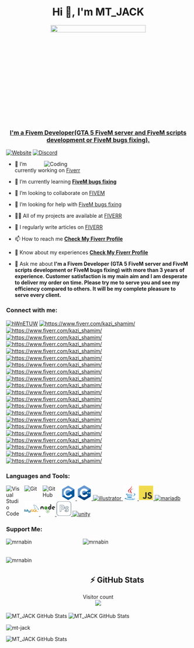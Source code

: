 <h1 align="center">Hi 👋, I'm MT_JACK</h1>

<p align="center"> <a href="https://www.fiverr.com/kazi_shamim/" target="_blank"><img style="height:auto;" alt="" width="260" height="260" class="avatar avatar-user width-full border color-bg-default" src="https://avatars.githubusercontent.com/u/75236025?v=4"></a> </p>

<h3 align="center"> <a href="https://www.fiverr.com/kazi_shamim/" target="_blank"> I'm a Fivem Developer(GTA 5 FiveM server and FiveM scripts development or FiveM bugs fixing).</a></h3>

[![Website](https://img.shields.io/website?label=FIVERR&style=for-the-badge&url=https://www.fiverr.com/kazi_shamim/)](https://www.fiverr.com/kazi_shamim/)
[![Discord](https://img.shields.io/discord/767726677529853992?style=for-the-badge&label=Discord%20Server)](https://discord.gg/jKywhHAQWb)

<img align="right" alt="Coding" width="400" src="https://cdn.dribbble.com/users/1162077/screenshots/3848914/programmer.gif">

<!-- <p align="left"> <img src="https://komarev.com/ghpvc/?username=mt-jack&label=Profile%20views&color=0e75b6&style=flat" alt="mt-jack" /> </p> -->


- 🔭 I’m currently working on [Fiverr](https://www.fiverr.com/kazi_shamim/)

- 🌱 I’m currently learning <a href="https://www.fiverr.com/kazi_shamim/" target="_blank">**FiveM bugs fixing**</a>

- 👯 I’m looking to collaborate on [FIVEM](https://www.fiverr.com/kazi_shamim/)

- 🤝 I’m looking for help with [FiveM bugs fixing](https://www.fiverr.com/kazi_shamim/)

- 👨‍💻 All of my projects are available at [FIVERR](https://www.fiverr.com/kazi_shamim/)

- 📝 I regularly write articles on [FIVERR](https://www.fiverr.com/kazi_shamim/)

- 📫 How to reach me [**Check My Fiverr Profile**](https://www.fiverr.com/kazi_shamim/)

- 📄 Know about my experiences [**Check My Fiverr Profile**](https://www.fiverr.com/kazi_shamim/)

- 💬 Ask me about **I'm a Fivem Developer (GTA 5 FiveM server and FiveM scripts development or FiveM bugs fixing) with more than 3 years of experience. Customer satisfaction is my main aim and I am desperate to deliver my order on time. Please try me to serve you and see my efficiency compared to others. It will be my complete pleasure to serve every client.**


<h3 align="left">Connect with me:</h3>
<p align="left">
<a href="https://discord.gg/hWnETUW" target="blank"><img align="center" src="https://raw.githubusercontent.com/rahuldkjain/github-profile-readme-generator/master/src/images/icons/Social/discord.svg" alt="hWnETUW" height="30" width="40" /></a>
<a href="https://www.fiverr.com/kazi_shamim/" target="blank"><img align="center" src="https://raw.githubusercontent.com/rahuldkjain/github-profile-readme-generator/master/src/images/icons/Social/codepen.svg" alt="https://www.fiverr.com/kazi_shamim/" height="30" width="40" /></a>
<a href="https://www.fiverr.com/kazi_shamim/" target="blank"><img align="center" src="https://raw.githubusercontent.com/rahuldkjain/github-profile-readme-generator/master/src/images/icons/Social/devto.svg" alt="https://www.fiverr.com/kazi_shamim/" height="30" width="40" /></a>
<a href="https://www.fiverr.com/kazi_shamim/" target="blank"><img align="center" src="https://raw.githubusercontent.com/rahuldkjain/github-profile-readme-generator/master/src/images/icons/Social/twitter.svg" alt="https://www.fiverr.com/kazi_shamim/" height="30" width="40" /></a>
<a href="https://www.fiverr.com/kazi_shamim/" target="blank"><img align="center" src="https://raw.githubusercontent.com/rahuldkjain/github-profile-readme-generator/master/src/images/icons/Social/stack-overflow.svg" alt="https://www.fiverr.com/kazi_shamim/" height="30" width="40" /></a>
<a href="https://www.fiverr.com/kazi_shamim/" target="blank"><img align="center" src="https://raw.githubusercontent.com/rahuldkjain/github-profile-readme-generator/master/src/images/icons/Social/codesandbox.svg" alt="https://www.fiverr.com/kazi_shamim/" height="30" width="40" /></a>
<a href="https://www.fiverr.com/kazi_shamim/" target="blank"><img align="center" src="https://raw.githubusercontent.com/rahuldkjain/github-profile-readme-generator/master/src/images/icons/Social/kaggle.svg" alt="https://www.fiverr.com/kazi_shamim/" height="30" width="40" /></a>
<a href="https://www.fiverr.com/kazi_shamim/" target="blank"><img align="center" src="https://raw.githubusercontent.com/rahuldkjain/github-profile-readme-generator/master/src/images/icons/Social/facebook.svg" alt="https://www.fiverr.com/kazi_shamim/" height="30" width="40" /></a>
<a href="https://www.fiverr.com/kazi_shamim/" target="blank"><img align="center" src="https://raw.githubusercontent.com/rahuldkjain/github-profile-readme-generator/master/src/images/icons/Social/instagram.svg" alt="https://www.fiverr.com/kazi_shamim/" height="30" width="40" /></a>
<a href="https://www.fiverr.com/kazi_shamim/" target="blank"><img align="center" src="https://raw.githubusercontent.com/rahuldkjain/github-profile-readme-generator/master/src/images/icons/Social/dribbble.svg" alt="https://www.fiverr.com/kazi_shamim/" height="30" width="40" /></a>
<a href="https://www.fiverr.com/kazi_shamim/" target="blank"><img align="center" src="https://raw.githubusercontent.com/rahuldkjain/github-profile-readme-generator/master/src/images/icons/Social/behance.svg" alt="https://www.fiverr.com/kazi_shamim/" height="30" width="40" /></a>
<a href="https://www.fiverr.com/kazi_shamim/" target="blank"><img align="center" src="https://raw.githubusercontent.com/rahuldkjain/github-profile-readme-generator/master/src/images/icons/Social/hashnode.svg" alt="https://www.fiverr.com/kazi_shamim/" height="30" width="40" /></a>
<a href="https://www.fiverr.com/kazi_shamim/" target="blank"><img align="center" src="https://raw.githubusercontent.com/rahuldkjain/github-profile-readme-generator/master/src/images/icons/Social/medium.svg" alt="https://www.fiverr.com/kazi_shamim/" height="30" width="40" /></a>
<a href="https://www.fiverr.com/kazi_shamim/" target="blank"><img align="center" src="https://raw.githubusercontent.com/rahuldkjain/github-profile-readme-generator/master/src/images/icons/Social/youtube.svg" alt="https://www.fiverr.com/kazi_shamim/" height="30" width="40" /></a>
<a href="https://www.fiverr.com/kazi_shamim/" target="blank"><img align="center" src="https://cdn.jsdelivr.net/npm/simple-icons@3.1.0/icons/codechef.svg" alt="https://www.fiverr.com/kazi_shamim/" height="30" width="40" /></a>
<a href="https://www.fiverr.com/kazi_shamim/" target="blank"><img align="center" src="https://raw.githubusercontent.com/rahuldkjain/github-profile-readme-generator/master/src/images/icons/Social/hackerrank.svg" alt="https://www.fiverr.com/kazi_shamim/" height="30" width="40" /></a>
<a href="https://www.fiverr.com/kazi_shamim/" target="blank"><img align="center" src="https://raw.githubusercontent.com/rahuldkjain/github-profile-readme-generator/master/src/images/icons/Social/codeforces.svg" alt="https://www.fiverr.com/kazi_shamim/" height="30" width="40" /></a>
<a href="https://www.fiverr.com/kazi_shamim/" target="blank"><img align="center" src="https://raw.githubusercontent.com/rahuldkjain/github-profile-readme-generator/master/src/images/icons/Social/leet-code.svg" alt="https://www.fiverr.com/kazi_shamim/" height="30" width="40" /></a>
<a href="https://www.fiverr.com/kazi_shamim/" target="blank"><img align="center" src="https://raw.githubusercontent.com/rahuldkjain/github-profile-readme-generator/master/src/images/icons/Social/hackerearth.svg" alt="https://www.fiverr.com/kazi_shamim/" height="30" width="40" /></a>
<a href="https://www.fiverr.com/kazi_shamim/" target="blank"><img align="center" src="https://raw.githubusercontent.com/rahuldkjain/github-profile-readme-generator/master/src/images/icons/Social/geeks-for-geeks.svg" alt="https://www.fiverr.com/kazi_shamim/" height="30" width="40" /></a>
<a href="https://www.fiverr.com/kazi_shamim/" target="blank"><img align="center" src="https://raw.githubusercontent.com/rahuldkjain/github-profile-readme-generator/master/src/images/icons/Social/topcoder.svg" alt="https://www.fiverr.com/kazi_shamim/" height="30" width="40" /></a>
<a href="/https://www.fiverr.com/kazi_shamim/" target="blank"><img align="center" src="https://raw.githubusercontent.com/rahuldkjain/github-profile-readme-generator/master/src/images/icons/Social/rss.svg" alt="https://www.fiverr.com/kazi_shamim/" height="30" width="40" /></a>
</p>

<h3 align="left">Languages and Tools:</h3>
<img align="left" alt="Visual Studio Code" width="40px" src="https://cdn.jsdelivr.net/gh/devicons/devicon/icons/vscode/vscode-original.svg" style="padding-right:10px;" />
<img align="left" alt="Git" width="40px" src="https://cdn.jsdelivr.net/gh/devicons/devicon/icons/git/git-original.svg" style="padding-right:10px;" />
<img align="left" alt="GitHub" width="40px" src="https://user-images.githubusercontent.com/3369400/139447912-e0f43f33-6d9f-45f8-be46-2df5bbc91289.png" style="padding-right:10px;" />
<p align="left"> <a href="https://www.cprogramming.com/" target="_blank" rel="noreferrer"> <img src="https://raw.githubusercontent.com/devicons/devicon/master/icons/c/c-original.svg" alt="c" width="40" height="40"/> </a> <a href="https://www.w3schools.com/cpp/" target="_blank" rel="noreferrer"> <img src="https://raw.githubusercontent.com/devicons/devicon/master/icons/cplusplus/cplusplus-original.svg" alt="cplusplus" width="40" height="40"/> </a> <a href="https://www.adobe.com/in/products/illustrator.html" target="_blank" rel="noreferrer"> <img src="https://www.vectorlogo.zone/logos/adobe_illustrator/adobe_illustrator-icon.svg" alt="illustrator" width="40" height="40"/> </a> <a href="https://www.java.com" target="_blank" rel="noreferrer"> <img src="https://raw.githubusercontent.com/devicons/devicon/master/icons/java/java-original.svg" alt="java" width="40" height="40"/> </a> <a href="https://developer.mozilla.org/en-US/docs/Web/JavaScript" target="_blank" rel="noreferrer"> <img src="https://raw.githubusercontent.com/devicons/devicon/master/icons/javascript/javascript-original.svg" alt="javascript" width="40" height="40"/> </a> <a href="https://mariadb.org/" target="_blank" rel="noreferrer"> <img src="https://www.vectorlogo.zone/logos/mariadb/mariadb-icon.svg" alt="mariadb" width="40" height="40"/> </a> <a href="https://www.mysql.com/" target="_blank" rel="noreferrer"> <img src="https://raw.githubusercontent.com/devicons/devicon/master/icons/mysql/mysql-original-wordmark.svg" alt="mysql" width="40" height="40"/> </a> <a href="https://nodejs.org" target="_blank" rel="noreferrer"> <img src="https://raw.githubusercontent.com/devicons/devicon/master/icons/nodejs/nodejs-original-wordmark.svg" alt="nodejs" width="40" height="40"/> </a> <a href="https://www.photoshop.com/en" target="_blank" rel="noreferrer"> <img src="https://raw.githubusercontent.com/devicons/devicon/master/icons/photoshop/photoshop-line.svg" alt="photoshop" width="40" height="40"/> </a> <a href="https://unity.com/" target="_blank" rel="noreferrer"> <img src="https://www.vectorlogo.zone/logos/unity3d/unity3d-icon.svg" alt="unity" width="40" height="40"/> </a> </p>

<h3 align="left">Support Me:</h3>
<p><a href="https://www.buymeacoffee.com/"> <img align="left" src="https://cdn.buymeacoffee.com/buttons/v2/default-yellow.png" height="50" width="210" alt="mrnabin" /></a><a href="https://ko-fi.com/mt_jack"> <img align="left" src="https://cdn.ko-fi.com/cdn/kofi3.png?v=3" height="50" width="210" alt="mrnabin" /></a><a href="https://www.fiverr.com/kazi_shamim/"> <img align="left" src="https://i.postimg.cc/VNNpJf2M/fiverr.png" height="50" width="230" alt="mrnabin" /></a></p><br><br><br><br>


## :zap: GitHub Stats

<p align="center"> 
  Visitor count<br>
  <img src="https://profile-counter.glitch.me/mt-jack/count.svg" />
</p>

<img align="center" alt="MT_JACK GitHub Stats" src="https://github-readme-stats.vercel.app/api/top-langs?username=mt-jack&show_icons=true&hide_border=false&icon_color=FFE400&theme=tokyonight&border_color=black" />

<img align="center" alt="MT_JACK GitHub Stats" src="https://github-readme-stats.vercel.app/api?username=mt-jack&show_icons=true&hide_border=false&icon_color=FFE400&theme=tokyonight&border_color=black" />

<p><img align="center" src="https://github-readme-streak-stats.herokuapp.com/?user=mt-jack&" alt="mt-jack" /></p>

<img alt="MT_JACK GitHub Stats" src="https://github-profile-trophy.vercel.app/?username=mt-jack&theme=darkhub"/>

